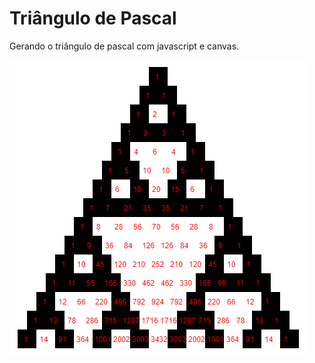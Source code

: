 # Triângulo de Pascal
Gerando o triângulo de pascal com javascript e canvas.

![alt text](https://raw.githubusercontent.com/yuriteixeirabr/Triangulo-Pascal/master/triangulo-gerado.png)
